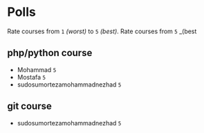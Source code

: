 # Polls

Rate courses from `1` _(worst)_ to `5` _(best)_.
Rate courses from `5` _(best

## php/python course

- Mohammad `5`
- Mostafa `5`
- sudosumortezamohammadnezhad `5`

## git course

- sudosumortezamohammadnezhad `5`